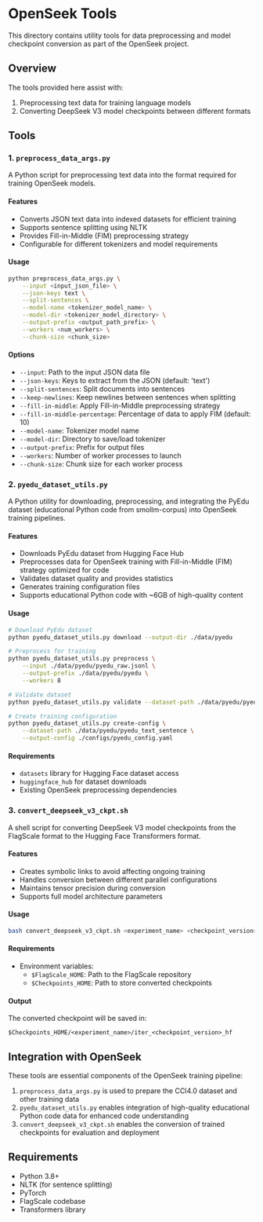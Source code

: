 # OpenSeek Tools

This directory contains utility tools for data preprocessing and model checkpoint conversion as part of the OpenSeek project.

## Overview

The tools provided here assist with:
1. Preprocessing text data for training language models
2. Converting DeepSeek V3 model checkpoints between different formats

## Tools

### 1. `preprocess_data_args.py`

A Python script for preprocessing text data into the format required for training OpenSeek models.

#### Features
- Converts JSON text data into indexed datasets for efficient training
- Supports sentence splitting using NLTK
- Provides Fill-in-Middle (FIM) preprocessing strategy
- Configurable for different tokenizers and model requirements

#### Usage
```bash
python preprocess_data_args.py \
    --input <input_json_file> \
    --json-keys text \
    --split-sentences \
    --model-name <tokenizer_model_name> \
    --model-dir <tokenizer_model_directory> \
    --output-prefix <output_path_prefix> \
    --workers <num_workers> \
    --chunk-size <chunk_size>
```

#### Options
- `--input`: Path to the input JSON data file
- `--json-keys`: Keys to extract from the JSON (default: 'text')
- `--split-sentences`: Split documents into sentences
- `--keep-newlines`: Keep newlines between sentences when splitting
- `--fill-in-middle`: Apply Fill-in-Middle preprocessing strategy
- `--fill-in-middle-percentage`: Percentage of data to apply FIM (default: 10)
- `--model-name`: Tokenizer model name 
- `--model-dir`: Directory to save/load tokenizer
- `--output-prefix`: Prefix for output files
- `--workers`: Number of worker processes to launch
- `--chunk-size`: Chunk size for each worker process

### 2. `pyedu_dataset_utils.py`

A Python utility for downloading, preprocessing, and integrating the PyEdu dataset (educational Python code from smollm-corpus) into OpenSeek training pipelines.

#### Features
- Downloads PyEdu dataset from Hugging Face Hub
- Preprocesses data for OpenSeek training with Fill-in-Middle (FIM) strategy optimized for code
- Validates dataset quality and provides statistics
- Generates training configuration files
- Supports educational Python code with ~6GB of high-quality content

#### Usage
```bash
# Download PyEdu dataset
python pyedu_dataset_utils.py download --output-dir ./data/pyedu

# Preprocess for training
python pyedu_dataset_utils.py preprocess \
    --input ./data/pyedu/pyedu_raw.jsonl \
    --output-prefix ./data/pyedu/pyedu \
    --workers 8

# Validate dataset
python pyedu_dataset_utils.py validate --dataset-path ./data/pyedu/pyedu_raw.jsonl

# Create training configuration
python pyedu_dataset_utils.py create-config \
    --dataset-path ./data/pyedu/pyedu_text_sentence \
    --output-config ./configs/pyedu_config.yaml
```

#### Requirements
- `datasets` library for Hugging Face dataset access
- `huggingface_hub` for dataset downloads
- Existing OpenSeek preprocessing dependencies

### 3. `convert_deepseek_v3_ckpt.sh`

A shell script for converting DeepSeek V3 model checkpoints from the FlagScale format to the Hugging Face Transformers format.

#### Features
- Creates symbolic links to avoid affecting ongoing training
- Handles conversion between different parallel configurations
- Maintains tensor precision during conversion
- Supports full model architecture parameters

#### Usage
```bash
bash convert_deepseek_v3_ckpt.sh <experiment_name> <checkpoint_version>
```

#### Requirements
- Environment variables:
  - `$FlagScale_HOME`: Path to the FlagScale repository
  - `$Checkpoints_HOME`: Path to store converted checkpoints

#### Output
The converted checkpoint will be saved in:
```
$Checkpoints_HOME/<experiment_name>/iter_<checkpoint_version>_hf
```

## Integration with OpenSeek

These tools are essential components of the OpenSeek training pipeline:

1. `preprocess_data_args.py` is used to prepare the CCI4.0 dataset and other training data
2. `pyedu_dataset_utils.py` enables integration of high-quality educational Python code data for enhanced code understanding
3. `convert_deepseek_v3_ckpt.sh` enables the conversion of trained checkpoints for evaluation and deployment

## Requirements

- Python 3.8+
- NLTK (for sentence splitting)
- PyTorch
- FlagScale codebase
- Transformers library 